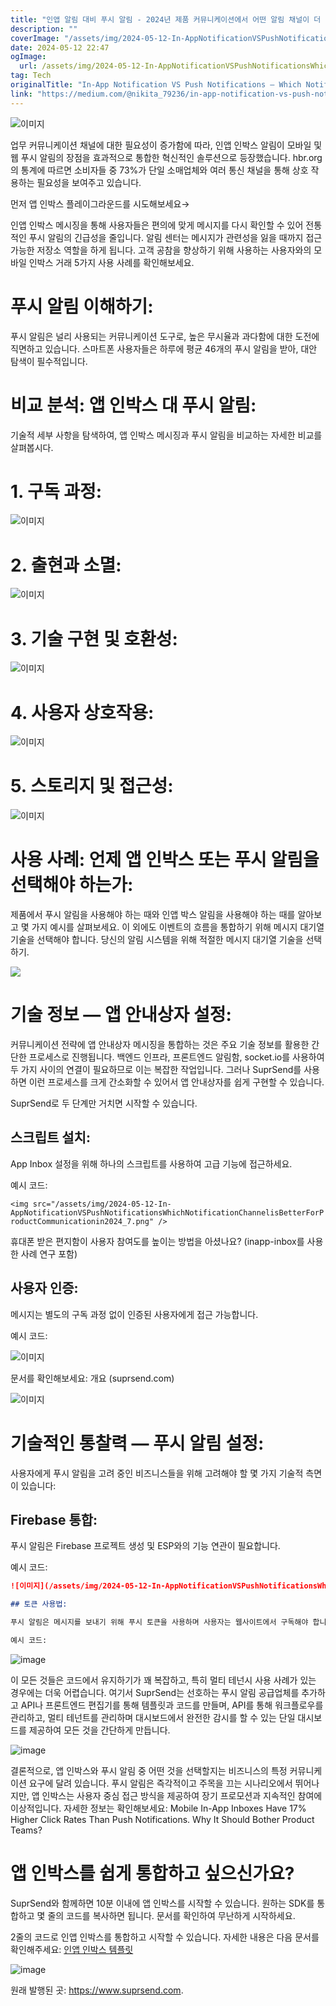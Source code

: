 ```yaml
---
title: "인앱 알림 대비 푸시 알림 - 2024년 제품 커뮤니케이션에서 어떤 알림 채널이 더 나을까요"
description: ""
coverImage: "/assets/img/2024-05-12-In-AppNotificationVSPushNotificationsWhichNotificationChannelisBetterForProductCommunicationin2024_0.png"
date: 2024-05-12 22:47
ogImage: 
  url: /assets/img/2024-05-12-In-AppNotificationVSPushNotificationsWhichNotificationChannelisBetterForProductCommunicationin2024_0.png
tag: Tech
originalTitle: "In-App Notification VS Push Notifications — Which Notification Channel is Better For Product Communication in 2024?"
link: "https://medium.com/@nikita_79236/in-app-notification-vs-push-notifications-which-notification-channel-is-better-for-product-38bbdbff72cc"
---
```



![이미지](/assets/img/2024-05-12-In-AppNotificationVSPushNotificationsWhichNotificationChannelisBetterForProductCommunicationin2024_0.png)

업무 커뮤니케이션 채널에 대한 필요성이 증가함에 따라, 인앱 인박스 알림이 모바일 및 웹 푸시 알림의 장점을 효과적으로 통합한 혁신적인 솔루션으로 등장했습니다. hbr.org의 통계에 따르면 소비자들 중 73%가 단일 소매업체와 여러 통신 채널을 통해 상호 작용하는 필요성을 보여주고 있습니다.

먼저 앱 인박스 플레이그라운드를 시도해보세요→

인앱 인박스 메시징을 통해 사용자들은 편의에 맞게 메시지를 다시 확인할 수 있어 전통적인 푸시 알림의 긴급성을 줄입니다. 알림 센터는 메시지가 관련성을 잃을 때까지 접근 가능한 저장소 역할을 하게 됩니다. 고객 공참을 향상하기 위해 사용하는 사용자와의 모바일 인박스 거래 5가지 사용 사례를 확인해보세요.



# 푸시 알림 이해하기:

푸시 알림은 널리 사용되는 커뮤니케이션 도구로, 높은 무시율과 과다함에 대한 도전에 직면하고 있습니다. 스마트폰 사용자들은 하루에 평균 46개의 푸시 알림을 받아, 대안 탐색이 필수적입니다.

# 비교 분석: 앱 인박스 대 푸시 알림:

기술적 세부 사항을 탐색하여, 앱 인박스 메시징과 푸시 알림을 비교하는 자세한 비교를 살펴봅시다.



# 1. 구독 과정:

![이미지](/assets/img/2024-05-12-In-AppNotificationVSPushNotificationsWhichNotificationChannelisBetterForProductCommunicationin2024_1.png)

# 2. 출현과 소멸:

![이미지](/assets/img/2024-05-12-In-AppNotificationVSPushNotificationsWhichNotificationChannelisBetterForProductCommunicationin2024_2.png)



# 3. 기술 구현 및 호환성:

![이미지](/assets/img/2024-05-12-In-AppNotificationVSPushNotificationsWhichNotificationChannelisBetterForProductCommunicationin2024_3.png)

# 4. 사용자 상호작용:

![이미지](/assets/img/2024-05-12-In-AppNotificationVSPushNotificationsWhichNotificationChannelisBetterForProductCommunicationin2024_4.png)



# 5. 스토리지 및 접근성:

![이미지](/assets/img/2024-05-12-In-AppNotificationVSPushNotificationsWhichNotificationChannelisBetterForProductCommunicationin2024_5.png)

# 사용 사례: 언제 앱 인박스 또는 푸시 알림을 선택해야 하는가:

제품에서 푸시 알림을 사용해야 하는 때와 인앱 박스 알림을 사용해야 하는 때를 알아보고 몇 가지 예시를 살펴보세요. 이 외에도 이벤트의 흐름을 통합하기 위해 메시지 대기열 기술을 선택해야 합니다. 당신의 알림 시스템을 위해 적절한 메시지 대기열 기술을 선택하기.



<img src="/assets/img/2024-05-12-In-AppNotificationVSPushNotificationsWhichNotificationChannelisBetterForProductCommunicationin2024_6.png" />

# 기술 정보 — 앱 안내상자 설정:

커뮤니케이션 전략에 앱 안내상자 메시징을 통합하는 것은 주요 기술 정보를 활용한 간단한 프로세스로 진행됩니다. 백엔드 인프라, 프론트엔드 알림함, socket.io를 사용하여 두 가지 사이의 연결이 필요하므로 이는 복잡한 작업입니다. 그러나 SuprSend를 사용하면 이런 프로세스를 크게 간소화할 수 있어서 앱 안내상자를 쉽게 구현할 수 있습니다.

SuprSend로 두 단계만 거치면 시작할 수 있습니다.



## 스크립트 설치:

App Inbox 설정을 위해 하나의 스크립트를 사용하여 고급 기능에 접근하세요.

예시 코드:

`<img src="/assets/img/2024-05-12-In-AppNotificationVSPushNotificationsWhichNotificationChannelisBetterForProductCommunicationin2024_7.png" />`



휴대폰 받은 편지함이 사용자 참여도를 높이는 방법을 아셨나요? (inapp-inbox를 사용한 사례 연구 포함)

## 사용자 인증:

메시지는 별도의 구독 과정 없이 인증된 사용자에게 접근 가능합니다.

예시 코드:




![이미지](/assets/img/2024-05-12-In-AppNotificationVSPushNotificationsWhichNotificationChannelisBetterForProductCommunicationin2024_8.png)

문서를 확인해보세요: 개요 (suprsend.com)

![이미지](/assets/img/2024-05-12-In-AppNotificationVSPushNotificationsWhichNotificationChannelisBetterForProductCommunicationin2024_9.png)

# 기술적인 통찰력 — 푸시 알림 설정:



사용자에게 푸시 알림을 고려 중인 비즈니스들을 위해 고려해야 할 몇 가지 기술적 측면이 있습니다:

## Firebase 통합:

푸시 알림은 Firebase 프로젝트 생성 및 ESP와의 기능 연관이 필요합니다.

예시 코드:



```md
![이미지](/assets/img/2024-05-12-In-AppNotificationVSPushNotificationsWhichNotificationChannelisBetterForProductCommunicationin2024_10.png)

## 토큰 사용법:

푸시 알림은 메시지를 보내기 위해 푸시 토큰을 사용하며 사용자는 웹사이트에서 구독해야 합니다.

예시 코드:
```



![image](/assets/img/2024-05-12-In-AppNotificationVSPushNotificationsWhichNotificationChannelisBetterForProductCommunicationin2024_11.png)

이 모든 것들은 코드에서 유지하기가 꽤 복잡하고, 특히 멀티 테넌시 사용 사례가 있는 경우에는 더욱 어렵습니다. 여기서 SuprSend는 선호하는 푸시 알림 공급업체를 추가하고 API나 프론트엔드 편집기를 통해 템플릿과 코드를 만들며, API를 통해 워크플로우를 관리하고, 멀티 테넌트를 관리하며 대시보드에서 완전한 감시를 할 수 있는 단일 대시보드를 제공하여 모든 것을 간단하게 만듭니다.

![image](/assets/img/2024-05-12-In-AppNotificationVSPushNotificationsWhichNotificationChannelisBetterForProductCommunicationin2024_12.png)

결론적으로, 앱 인박스와 푸시 알림 중 어떤 것을 선택할지는 비즈니스의 특정 커뮤니케이션 요구에 달려 있습니다. 푸시 알림은 즉각적이고 주목을 끄는 시나리오에서 뛰어나지만, 앱 인박스는 사용자 중심 접근 방식을 제공하여 장기 프로모션과 지속적인 참여에 이상적입니다. 자세한 정보는 확인해보세요: Mobile In-App Inboxes Have 17% Higher Click Rates Than Push Notifications. Why It Should Bother Product Teams?



# 앱 인박스를 쉽게 통합하고 싶으신가요?

SuprSend와 함께하면 10분 이내에 앱 인박스를 시작할 수 있습니다. 원하는 SDK를 통합하고 몇 줄의 코드를 복사하면 됩니다. 문서를 확인하여 무난하게 시작하세요.

2줄의 코드로 인앱 인박스를 통합하고 시작할 수 있습니다. 자세한 내용은 다음 문서를 확인해주세요: [인앱 인박스 템플릿](suprsend.com)

![image](/assets/img/2024-05-12-In-AppNotificationVSPushNotificationsWhichNotificationChannelisBetterForProductCommunicationin2024_13.png)



원래 발행된 곳: https://www.suprsend.com.
